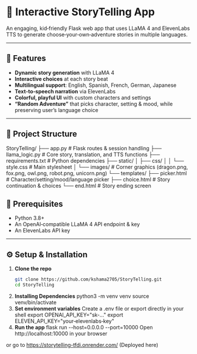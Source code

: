 # 🌈 Interactive StoryTelling App

An engaging, kid‑friendly Flask web app that uses LLaMA 4 and ElevenLabs TTS to generate choose‑your‑own‑adventure stories in multiple languages.

---

## 🚀 Features

- **Dynamic story generation** with LLaMA 4  
- **Interactive choices** at each story beat  
- **Multilingual support**: English, Spanish, French, German, Japanese  
- **Text‑to‑speech narration** via ElevenLabs  
- **Colorful, playful UI** with custom characters and settings  
- **“Random Adventure”** that picks character, setting & mood, while preserving user’s language choice  

---

## 📂 Project Structure

StoryTelling/ ├── app.py # Flask routes & session handling ├── llama_logic.py # Core story, translation, and TTS functions ├── requirements.txt # Python dependencies ├── static/ │ ├── css/ │ │ └── style.css # Main stylesheet │ └── images/ # Corner graphics (dragon.png, fox.png, owl.png, robot.png, unicorn.png) └── templates/ ├── picker.html # Character/setting/mood/language picker ├── choice.html # Story continuation & choices └── end.html # Story ending screen


## 🔧 Prerequisites

- Python 3.8+  
- An OpenAI‑compatible LLaMA 4 API endpoint & key  
- An ElevenLabs API key  

---

## ⚙️ Setup & Installation

1. **Clone the repo**  
   ```bash
   git clone https://github.com/kshama2705/StoryTelling.git
   cd StoryTelling
2. **Installing Dependencies**
   python3 -m venv venv
   source venv/bin/activate
3. **Set environment variables**
   Create a .env file or export directly in your shell
   export OPENAI_API_KEY="sk-…"
   export ELEVEN_API_KEY="your‑elevenlabs‑key"
4. **Run the app**
   flask run --host=0.0.0.0 --port=10000
   Open http://localhost:10000 in your browser
   
  or go to https://storytelling-tfdi.onrender.com/ (Deployed here)
 

